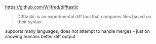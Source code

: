 https://github.com/Wilfred/difftastic

> Difftastic is an experimental diff tool that compares files based on their syntax.

supports many languages, does not attempt to handle merges - just on showing humans better diff output